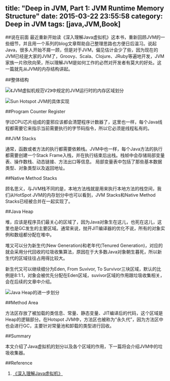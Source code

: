 title: "Deep in JVM, Part 1: JVM Runtime Memory Structure"
date: 2015-03-22 23:55:58
category: Deep in JVM
tags: [java,JVM,Book]
---

##说在前面
最近重新开始读《深入理解Java虚拟机》这本书，重新回顾JVM的一些细节，并且用一个系列的blog文章帮助自己整理思路也方便日后温习。说起Java，很多人开始不屑一顾，但是对于JVM，偏见估计会少了些，因为现在的JVM已经是大家的JVM了，Groovy、Scala、Clojure、JRuby等遍地开发，JVM家族一片欣欣向荣，所以理解JVM是如何工作的必然对开发者有莫大的好处。这一篇就先从JVM的内存结构讲起。<!--more-->

##整体结构

![《JVM虚拟机规范V2》中规定的JVM运行时的内存区域划分](/img/jvm-runtime-memory-structure-1.jpg)



![Sun Hotspot JVM的具体实现](/img/jvm-runtime-memory-structure-2.jpg)


##Program Counter Register

学过CPU芯片组成的童邪应该都会清楚程序计数器了，这里也一样，每个Java线程都需要它来指示当前需要执行的字节码指令，所以它必须是线程私有的。


##JVM Stacks

通常，函数或者方法的执行都需要依赖栈。JVM中也一样，每个Java方法的执行都需要创建一个Stack Frame入栈，并在执行结束后出栈。栈帧中会存储局部变量表、操作数栈、动态链接、方法出口等信息。
局部变量表中包括了那些基本数据类型、对象类型以及返回地址。


##Native Method Stacks

顾名思义，与JVM栈不同的是，本地方法栈就是用来执行本地方法的栈空间，我们从HotSpot JVM的内存划分中也可以看到，JVM Stacks和Native Method Stacks已经被合并在一起实现了。


##Java Heap

堆，应该是程序员们最关心的区域了，因为Java对象生在这儿，也死在这儿，这里也是GC发生的主要区域。通常来说，抛开JIT编译器的优化不说，所有的对象实例和数组都分配在堆中。

堆又可以分为新生代(New Generation)和老年代(Tenured Generation)，对应的就会采用分代回收的垃圾收集算法，原因在于大多数Java对象朝生暮死，所以新生代的区域往往占用得比较大。

新生代又可以继续细分为Eden, From Suvivor, To Survivor三块区域，默认的比例是8:1:1，对象会被优先分配在Eden区域，suvivor区域的作用跟垃圾收集相关，会在后续的文章中介绍。

![Java Heap的进一步划分](/img/jvm-runtime-memory-structure-3.jpg)

##Method Area

方法区存放了被加载的类信息、常量、静态变量、JIT编译后的代码，这个区域是Heap的逻辑部分。在Hotspot JVM中，方法区也被称为“永久代”，因为方法区中也会进行GC，主要针对常量池和卸载的类型进行回收。

##Summary

本文介绍了Java虚拟机的划分以及各个区域的作用，下一篇将会介绍JVM中的垃圾收集器。

##Reference
1. [《深入理解Java虚拟机》](http://book.douban.com/subject/6522893/)
